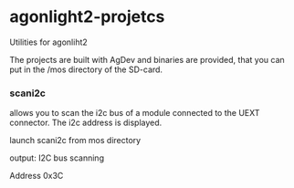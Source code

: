 # agonlight2-projetcs
Utilities for agonliht2

The projects are built with AgDev  and binaries are provided, that you can put in the /mos directory of the SD-card.

### scani2c
allows you to scan the i2c bus of a module connected to the UEXT connector. The i2c address is displayed.

launch scani2c from mos directory

output:
I2C bus scanning

Address 0x3C
